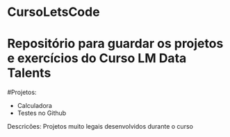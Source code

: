 # CursoLetsCode
# Repositório para guardar os projetos e exercícios do Curso LM Data Talents

#Projetos:

- Calculadora
- Testes no Github

Descricões:
Projetos muito legais desenvolvidos durante o curso